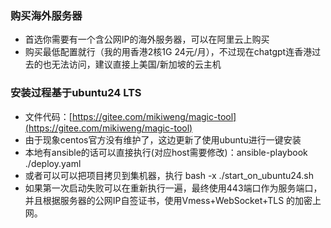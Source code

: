 
### 购买海外服务器
- 首选你需要有一个含公网IP的海外服务器，可以在阿里云上购买
- 购买最低配置就行（我的用香港2核1G 24元/月），不过现在chatgpt连香港过去的也无法访问，建议直接上美国/新加坡的云主机

### 安装过程基于ubuntu24 LTS

- 文件代码：[https://gitee.com/mikiweng/magic-tool](https://gitee.com/mikiweng/magic-tool)
- 由于现象centos官方没有维护了，这边更新了使用ubuntu进行一键安装
- 本地有ansible的话可以直接执行(对应host需要修改)：ansible-playbook ./deploy.yaml
- 或者可以可以把项目拷贝到集机器，执行 bash -x ./start_on_ubuntu24.sh
- 如果第一次启动失败可以在重新执行一遍，最终使用443端口作为服务端口，并且根据服务器的公网IP自签证书，使用Vmess+WebSocket+TLS 的加密上网。




